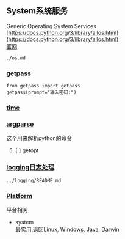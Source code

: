 ## System系统服务
Generic Operating System Services  
[https://docs.python.org/3/library/allos.html](https://docs.python.org/3/library/allos.html)  
[官网](https://docs.python.org/3/library/allos.html)  

```{toctree}
./os.md
```

### getpass
```
from getpass import getpass
getpass(prompt="输入密码:")
```

### [time](./library_reference/README.md#time)

### [argparse](./library_reference/argparse.md)
这个用来解析python的命令

5. [ ] getopt

### [logging日志处理](./logging/README.md)

```{toctree}
../logging/README.md
```

### [Platform](https://docs.python.org/3/library/platform.html)
平台相关
* system  
最实用,返回Linux, Windows, Java, Darwin
